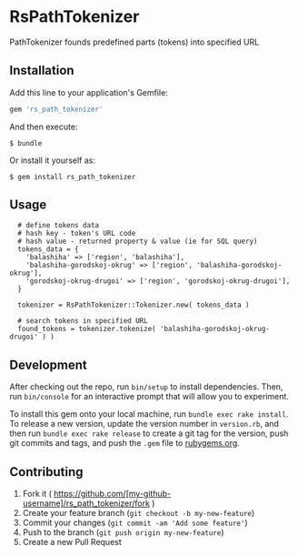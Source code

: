 # RsPathTokenizer

PathTokenizer founds predefined parts (tokens) into specified URL

## Installation

Add this line to your application's Gemfile:

```ruby
gem 'rs_path_tokenizer'
```

And then execute:

    $ bundle

Or install it yourself as:

    $ gem install rs_path_tokenizer

## Usage

```
  # define tokens data
  # hash key - token's URL code
  # hash value - returned property & value (ie for SQL query)
  tokens_data = {
    'balashiha' => ['region', 'balashiha'],
    'balashiha-gorodskoj-okrug' => ['region', 'balashiha-gorodskoj-okrug'],
    'gorodskoj-okrug-drugoi' => ['region', 'gorodskoj-okrug-drugoi'],
  }

  tokenizer = RsPathTokenizer::Tokenizer.new( tokens_data )

  # search tokens in specified URL
  found_tokens = tokenizer.tokenize( 'balashiha-gorodskoj-okrug-drugoi' ) )

```

## Development

After checking out the repo, run `bin/setup` to install dependencies. Then, run `bin/console` for an interactive prompt that will allow you to experiment.

To install this gem onto your local machine, run `bundle exec rake install`. To release a new version, update the version number in `version.rb`, and then run `bundle exec rake release` to create a git tag for the version, push git commits and tags, and push the `.gem` file to [rubygems.org](https://rubygems.org).

## Contributing

1. Fork it ( https://github.com/[my-github-username]/rs_path_tokenizer/fork )
2. Create your feature branch (`git checkout -b my-new-feature`)
3. Commit your changes (`git commit -am 'Add some feature'`)
4. Push to the branch (`git push origin my-new-feature`)
5. Create a new Pull Request
